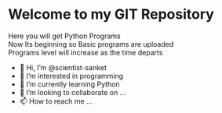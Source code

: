 # Welcome to my GIT Repository
Here you will get Python Programs <br>
Now Its beginning so Basic programs are uploaded <br>
Programs level will increase as the time departs

- 👋 Hi, I’m @scientist-sanket
- 👀 I’m interested in programming
- 🌱 I’m currently learning Python
- 💞️ I’m looking to collaborate on ...
- 📫 How to reach me ... 
